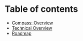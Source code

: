 # Table of contents

* [Compass: Overview](README.md)
* [Technical Overview](technical-overview.md)
* [Roadmap](roadmap.md)
